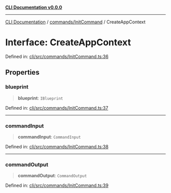 [**CLI Documentation v0.0.0**](../../../README.md)

***

[CLI Documentation](../../../modules.md) / [commands/InitCommand](../README.md) / CreateAppContext

# Interface: CreateAppContext

Defined in: [cli/src/commands/InitCommand.ts:36](https://github.com/stonemjs/cli/blob/f877eea0c25a2644820eb8dfcb0babef674d570d/src/commands/InitCommand.ts#L36)

## Properties

### blueprint

> **blueprint**: `IBlueprint`

Defined in: [cli/src/commands/InitCommand.ts:37](https://github.com/stonemjs/cli/blob/f877eea0c25a2644820eb8dfcb0babef674d570d/src/commands/InitCommand.ts#L37)

***

### commandInput

> **commandInput**: `CommandInput`

Defined in: [cli/src/commands/InitCommand.ts:38](https://github.com/stonemjs/cli/blob/f877eea0c25a2644820eb8dfcb0babef674d570d/src/commands/InitCommand.ts#L38)

***

### commandOutput

> **commandOutput**: `CommandOutput`

Defined in: [cli/src/commands/InitCommand.ts:39](https://github.com/stonemjs/cli/blob/f877eea0c25a2644820eb8dfcb0babef674d570d/src/commands/InitCommand.ts#L39)
